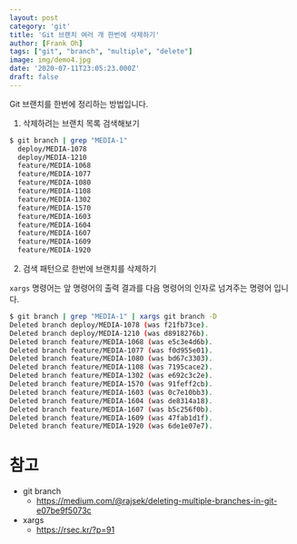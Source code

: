 ```yaml
---
layout: post
category: 'git'
title: 'Git 브랜치 여러 개 한번에 삭제하기'
author: [Frank Oh]
tags: ["git", "branch", "multiple", "delete"]
image: img/demo4.jpg
date: '2020-07-11T23:05:23.000Z'
draft: false
---
```


Git 브랜치를 한번에 정리하는 방법입니다. 

1. 삭제하려는 브랜치 목록 검색해보기

```bash
$ git branch | grep "MEDIA-1"
  deploy/MEDIA-1078
  deploy/MEDIA-1210
  feature/MEDIA-1068
  feature/MEDIA-1077
  feature/MEDIA-1080
  feature/MEDIA-1108
  feature/MEDIA-1302
  feature/MEDIA-1570
  feature/MEDIA-1603
  feature/MEDIA-1604
  feature/MEDIA-1607
  feature/MEDIA-1609
  feature/MEDIA-1920
```

2. 검색 패턴으로 한번에 브랜치를 삭제하기

`xargs` 명령어는 앞 명령어의 출력 결과를 다음 명령어의 인자로 넘겨주는 명령어 입니다. 

```bash
$ git branch | grep "MEDIA-1" | xargs git branch -D
Deleted branch deploy/MEDIA-1078 (was f21fb73ce).
Deleted branch deploy/MEDIA-1210 (was d8918276b).
Deleted branch feature/MEDIA-1068 (was e5c3e4d6b).
Deleted branch feature/MEDIA-1077 (was f0d955e01).
Deleted branch feature/MEDIA-1080 (was bd67c3303).
Deleted branch feature/MEDIA-1108 (was 7195cace2).
Deleted branch feature/MEDIA-1302 (was e692c3c2e).
Deleted branch feature/MEDIA-1570 (was 91feff2cb).
Deleted branch feature/MEDIA-1603 (was 0c7e10bb3).
Deleted branch feature/MEDIA-1604 (was de8314a18).
Deleted branch feature/MEDIA-1607 (was b5c256f0b).
Deleted branch feature/MEDIA-1609 (was 47fab1d1f).
Deleted branch feature/MEDIA-1920 (was 6de1e07e7).
```

# 참고

* git branch 
  * https://medium.com/@rajsek/deleting-multiple-branches-in-git-e07be9f5073c
* xargs
  * https://rsec.kr/?p=91
